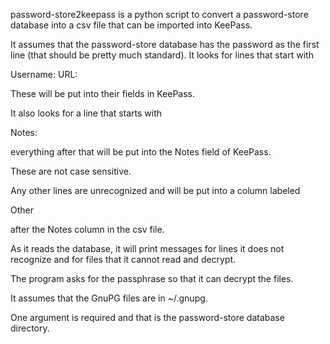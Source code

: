 password-store2keepass is a python script to convert a password-store database
into a csv file that can be imported into KeePass.

It assumes that the password-store database has the password as the first line
(that should be pretty much standard).  It looks for lines that start with

Username:
URL:

These will be put into their fields in KeePass.

It also looks for a line that starts with

Notes:

everything after that will be put into the Notes field of KeePass.

These are not case sensitive.

Any other lines are unrecognized and will be put into a column labeled

Other

after the Notes column in the csv file.

As it reads the database, it will print messages for lines it does not
recognize and for files that it cannot read and decrypt.

The program asks for the passphrase so that it can decrypt the files.

It assumes that the GnuPG files are in ~/.gnupg.

One argument is required and that is the password-store database directory.
